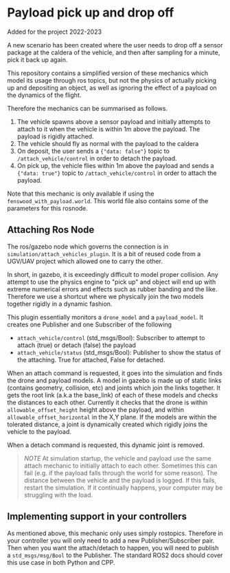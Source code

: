 # Payload pick up and drop off

Added for the project 2022-2023

A new scenario has been created where the user needs to drop off a sensor package at the caldera of the vehicle, and then after sampling for a minute, pick it back up again.

This repository contains a simplified version of these mechanics which model its usage through ros topics, but not the physics of actually picking up and depositing an object, as well as ignoring the effect of a payload on the dynamics of the flight.

Therefore the mechanics can be summarised as follows.

1. The vehicle spawns above a sensor payload and initially attempts to attach to it when the vehicle is within 1m above the payload. The payload is rigidly attached.
2. The vehicle should fly as normal with the payload to the caldera
3. On deposit, the user sends a `{"data: false"}` topic to `/attach_vehicle/control` in order to detach the payload.
4. On pick up, the vehicle flies within 1m above the payload and sends a `{"data: true"}` topic to `/attach_vehicle/control` in order to attach the payload.

Note that this mechanic is only available if using the `fenswood_with_payload.world`. This world file also contains some of the parameters for this rosnode.

## Attaching Ros Node

The ros/gazebo node which governs the connection is in `simulation/attach_vehicles_plugin`. It is a bit of reused code from a UGV/UAV project which allowed one to carry the other.

In short, in gazebo, it is exceedingly difficult to model proper collision. Any attempt to use the physics engine to "pick up" and object will end up with extreme numerical errors and effects such as rubber banding and the like. Therefore we use a shortcut where we physically join the two models together rigidly in a dynamic fashion.

This plugin essentially monitors a `drone_model` and a `payload_model`. It creates one Publisher and one Subscriber of the following

- `attach_vehicle/control` (std_msgs/Bool): Subscriber to attempt to attach (true) or detach (false) the payload
- `attach_vehicle/status` (std_msgs/Bool): Publisher to show the status of the attaching. True for attached, False for detached.


When an attach command is requested, it goes into the simulation and finds the drone and payload models. A model in gazebo is made up of static links (contains geometry, collision, etc) and joints which join the links together. It gets the root link (a.k.a the base_link) of each of these models and checks the distances to each other. Currently it checks that the drone is within `allowable_offset_height` height above the payload, and within `allowable_offset_horizontal` in the X,Y plane. If the models are within the tolerated distance, a joint is dynamically created which rigidly joins the vehicle to the payload.

When a detach command is requested, this dynamic joint is removed.

> *NOTE* At simulation startup, the vehicle and payload use the same attach mechanic to initially attach to each other. Sometimes this can fail (e.g. if the payload falls through the world for some reason). The distance between the vehicle and the payload is logged. If this fails, restart the simulation. If it continually happens, your computer may be struggling with the load.

## Implementing support in your controllers

As mentioned above, this mechanic only uses simply rostopics. Therefore in your controller you will only need to add a new Publisher/Subscriber pair. Then when you want the attach/detach to happen, you will need to publish a `std_msgs/msg/Bool` to the Publisher. The standard ROS2 docs should cover this use case in both Python and CPP.
